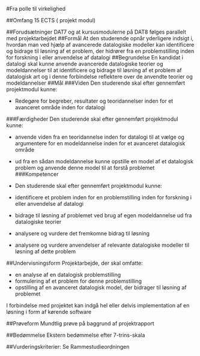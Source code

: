 
#Fra polle til virkelighed

##Omfang
15
ECTS (
projekt
modul)

##Forudsætninger
DAT7 og at kursusmodulerne på DAT8 følges parallelt med projektarbejdet
##Formål
At den studerende opnår yderligere indsigt i, hvordan man ved hjælp af
avancerede datalogiske modeller kan identificere og bidrage til løsning af et
problem, der hidrører fra en problemstilling inden for forskning i eller
anvendelse af datalogi
##Begrundelse
En kandidat i datalogi skal kunne anvende avancerede datalogiske teorier og
modeldannelser til at identificere og bidrage til løsning af et
problem af
datalogisk art og i denne forbindelse reflektere over de anvendte teorier og
modeldannelser
##Mål
###Viden
Den studerende skal efter gennemført projektmodul kunne:

- Redegøre for begreber, resultater og teoridannelser inden for et avanceret område inden for datalogi 

###Færdigheder
Den studerende skal efter gennemført projektmodul kunne:

- anvende viden fra en teoridannelse inden for datalogi til at vælge og
argumentere for en modeldannelse inden for et avanceret datalogisk
område
- ud fra en sådan modeldannelse kunne opstille en model af et datalogisk problem og anvende denne model til at forstå problemet
###Kompetencer

- Den studerende skal efter gennemført projektmodul kunne:

- identificere et problem inden for en problemstilling inden for forskning i
eller
anvendelse af datalogi
- bidrage til løsning af problemet ved brug af egen modeldannelse ud fra
datalogiske teorier
- analysere og vurdere det fremkomne bidrag til løsning
- analysere og vurdere anvendelser af relevante datalogiske modeller til
løsning af dette problem

##Undervisningsform
Projektarbejde, der skal omfatte:

- en analyse af en datalogisk problemstilling
- formulering af et problem for denne problemstilling
- opstilling af en avanceret datalogisk model, der bidrager til løsning af
problemet

I forbindelse med projektet kan indgå hel eller delvis implementation af en
løsning i form af kørende software

##Prøveform
Mundtlig prøve på baggrund af projektrapport


##Bedømmelse
Ekstern bedømmelse efter 7-trins-skala

##Vurderingskriterier:
Se Rammestudieordningen
